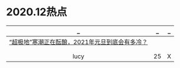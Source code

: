 # 2020.12热点

| _ | _ | _ |
|:---:|:---:|:---:|
| [“超极地”寒潮正在酝酿，2021年元旦到底会有多冷？](https://weibo.com/ttarticle/p/show?id=2309404585440563822985#_0) | []() | []() |
| []() | []() | []() |
| []() | []() | []() |
| lucy | 25 | X |
